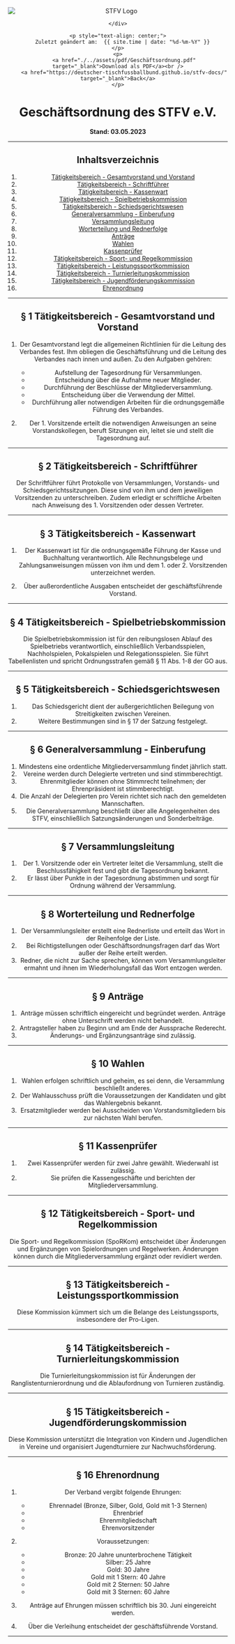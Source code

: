 <div class="html-only" style="text-align: center;">
    <div class="title" style="text-align: center;">
        <img src="images/STFV-LOGO.png" alt="STFV Logo" style="display: block; margin: 0 auto;" />
        
    </div>

    <p style="text-align: center;">
       Zuletzt geändert am:  {{ site.time | date: "%d-%m-%Y" }}
    </p>
    <p>
        <a href="./../assets/pdf/Geschäftsordnung.pdf" target="_blank">Download als PDF</a><br />
        <a href="https://deutscher-tischfussballbund.github.io/stfv-docs/" target="_blank">Back</a>
    </p>
</div>

# Geschäftsordnung des STFV e.V.

**Stand: 03.05.2023**

---

## Inhaltsverzeichnis

1. [Tätigkeitsbereich - Gesamtvorstand und Vorstand](#tätigkeitsbereich---gesamtvorstand-und-vorstand)
2. [Tätigkeitsbereich - Schriftführer](#tätigkeitsbereich---schriftführer)
3. [Tätigkeitsbereich - Kassenwart](#tätigkeitsbereich---kassenwart)
4. [Tätigkeitsbereich - Spielbetriebskommission](#tätigkeitsbereich---spielbetriebskommission)
5. [Tätigkeitsbereich - Schiedsgerichtswesen](#tätigkeitsbereich---schiedsgerichtswesen)
6. [Generalversammlung - Einberufung](#generalversammlung---einberufung)
7. [Versammlungsleitung](#versammlungsleitung)
8. [Worterteilung und Rednerfolge](#worterteilung-und-rednerfolge)
9. [Anträge](#anträge)
10. [Wahlen](#wahlen)
11. [Kassenprüfer](#kassenprüfer)
12. [Tätigkeitsbereich - Sport- und Regelkommission](#tätigkeitsbereich---sport--und-regelkommission)
13. [Tätigkeitsbereich - Leistungssportkommission](#tätigkeitsbereich---leistungssportkommission)
14. [Tätigkeitsbereich - Turnierleitungskommission](#tätigkeitsbereich---turnierleitungskommission)
15. [Tätigkeitsbereich - Jugendförderungskommission](#tätigkeitsbereich---jugendförderungskommission)
16. [Ehrenordnung](#ehrenordnung)

---

## § 1 Tätigkeitsbereich - Gesamtvorstand und Vorstand

1. Der Gesamtvorstand legt die allgemeinen Richtlinien für die Leitung des Verbandes fest. Ihm obliegen die Geschäftsführung und die Leitung des Verbandes nach innen und außen. Zu den Aufgaben gehören:
   - Aufstellung der Tagesordnung für Versammlungen.
   - Entscheidung über die Aufnahme neuer Mitglieder.
   - Durchführung der Beschlüsse der Mitgliederversammlung.
   - Entscheidung über die Verwendung der Mittel.
   - Durchführung aller notwendigen Arbeiten für die ordnungsgemäße Führung des Verbandes.

2. Der 1. Vorsitzende erteilt die notwendigen Anweisungen an seine Vorstandskollegen, beruft Sitzungen ein, leitet sie und stellt die Tagesordnung auf.

---

## § 2 Tätigkeitsbereich - Schriftführer

Der Schriftführer führt Protokolle von Versammlungen, Vorstands- und Schiedsgerichtssitzungen. Diese sind von ihm und dem jeweiligen Vorsitzenden zu unterschreiben. Zudem erledigt er schriftliche Arbeiten nach Anweisung des 1. Vorsitzenden oder dessen Vertreter.

---

## § 3 Tätigkeitsbereich - Kassenwart

1. Der Kassenwart ist für die ordnungsgemäße Führung der Kasse und Buchhaltung verantwortlich. Alle Rechnungsbelege und Zahlungsanweisungen müssen von ihm und dem 1. oder 2. Vorsitzenden unterzeichnet werden.

2. Über außerordentliche Ausgaben entscheidet der geschäftsführende Vorstand.

---

## § 4 Tätigkeitsbereich - Spielbetriebskommission

Die Spielbetriebskommission ist für den reibungslosen Ablauf des Spielbetriebs verantwortlich, einschließlich Verbandsspielen, Nachholspielen, Pokalspielen und Relegationsspielen. Sie führt Tabellenlisten und spricht Ordnungsstrafen gemäß § 11 Abs. 1-8 der GO aus.

---

## § 5 Tätigkeitsbereich - Schiedsgerichtswesen

1. Das Schiedsgericht dient der außergerichtlichen Beilegung von Streitigkeiten zwischen Vereinen.
2. Weitere Bestimmungen sind in § 17 der Satzung festgelegt.

---

## § 6 Generalversammlung - Einberufung

1. Mindestens eine ordentliche Mitgliederversammlung findet jährlich statt.
2. Vereine werden durch Delegierte vertreten und sind stimmberechtigt.
3. Ehrenmitglieder können ohne Stimmrecht teilnehmen; der Ehrenpräsident ist stimmberechtigt.
4. Die Anzahl der Delegierten pro Verein richtet sich nach den gemeldeten Mannschaften.
5. Die Generalversammlung beschließt über alle Angelegenheiten des STFV, einschließlich Satzungsänderungen und Sonderbeiträge.

---

## § 7 Versammlungsleitung

1. Der 1. Vorsitzende oder ein Vertreter leitet die Versammlung, stellt die Beschlussfähigkeit fest und gibt die Tagesordnung bekannt.
2. Er lässt über Punkte in der Tagesordnung abstimmen und sorgt für Ordnung während der Versammlung.

---

## § 8 Worterteilung und Rednerfolge

1. Der Versammlungsleiter erstellt eine Rednerliste und erteilt das Wort in der Reihenfolge der Liste.
2. Bei Richtigstellungen oder Geschäftsordnungsfragen darf das Wort außer der Reihe erteilt werden.
3. Redner, die nicht zur Sache sprechen, können vom Versammlungsleiter ermahnt und ihnen im Wiederholungsfall das Wort entzogen werden.

---

## § 9 Anträge

1. Anträge müssen schriftlich eingereicht und begründet werden. Anträge ohne Unterschrift werden nicht behandelt.
2. Antragsteller haben zu Beginn und am Ende der Aussprache Rederecht.
3. Änderungs- und Ergänzungsanträge sind zulässig.

---

## § 10 Wahlen

1. Wahlen erfolgen schriftlich und geheim, es sei denn, die Versammlung beschließt anderes.
2. Der Wahlausschuss prüft die Voraussetzungen der Kandidaten und gibt das Wahlergebnis bekannt.
3. Ersatzmitglieder werden bei Ausscheiden von Vorstandsmitgliedern bis zur nächsten Wahl berufen.

---

## § 11 Kassenprüfer

1. Zwei Kassenprüfer werden für zwei Jahre gewählt. Wiederwahl ist zulässig.
2. Sie prüfen die Kassengeschäfte und berichten der Mitgliederversammlung.

---

## § 12 Tätigkeitsbereich - Sport- und Regelkommission

Die Sport- und Regelkommission (SpoRKom) entscheidet über Änderungen und Ergänzungen von Spielordnungen und Regelwerken. Änderungen können durch die Mitgliederversammlung ergänzt oder revidiert werden.

---

## § 13 Tätigkeitsbereich - Leistungssportkommission

Diese Kommission kümmert sich um die Belange des Leistungssports, insbesondere der Pro-Ligen.

---

## § 14 Tätigkeitsbereich - Turnierleitungskommission

Die Turnierleitungskommission ist für Änderungen der Ranglistenturnierordnung und die Ablaufordnung von Turnieren zuständig.

---

## § 15 Tätigkeitsbereich - Jugendförderungskommission

Diese Kommission unterstützt die Integration von Kindern und Jugendlichen in Vereine und organisiert Jugendturniere zur Nachwuchsförderung.

---

## § 16 Ehrenordnung

1. Der Verband vergibt folgende Ehrungen:
   - Ehrennadel (Bronze, Silber, Gold, Gold mit 1-3 Sternen)
   - Ehrenbrief
   - Ehrenmitgliedschaft
   - Ehrenvorsitzender

2. Voraussetzungen:
   - Bronze: 20 Jahre ununterbrochene Tätigkeit
   - Silber: 25 Jahre
   - Gold: 30 Jahre
   - Gold mit 1 Stern: 40 Jahre
   - Gold mit 2 Sternen: 50 Jahre
   - Gold mit 3 Sternen: 60 Jahre

3. Anträge auf Ehrungen müssen schriftlich bis 30. Juni eingereicht werden.

4. Über die Verleihung entscheidet der geschäftsführende Vorstand.

---
